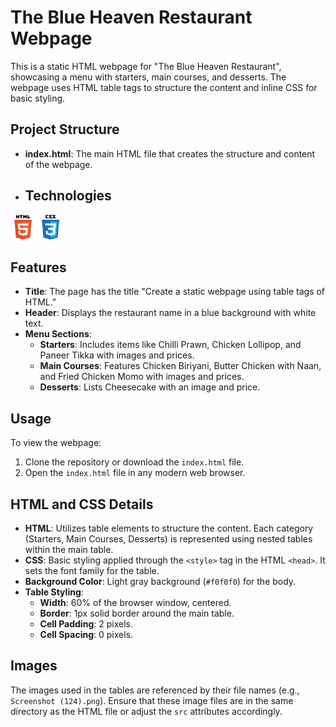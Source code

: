 # The Blue Heaven Restaurant Webpage

This is a static HTML webpage for "The Blue Heaven Restaurant", showcasing a menu with starters, main courses, and desserts. The webpage uses HTML table tags to structure the content and inline CSS for basic styling.

## Project Structure

- **index.html**: The main HTML file that creates the structure and content of the webpage.
- 
  ## Technologies
<p align="left">
    <img src="https://raw.githubusercontent.com/devicons/devicon/master/icons/html5/html5-original-wordmark.svg" alt="html5" width="40" height="40"/>
    <img src="https://raw.githubusercontent.com/devicons/devicon/master/icons/css3/css3-original-wordmark.svg" alt="css3" width="40" height="40"/>
</p>

## Features

- **Title**: The page has the title "Create a static webpage using table tags of HTML."
- **Header**: Displays the restaurant name in a blue background with white text.
- **Menu Sections**:
  - **Starters**: Includes items like Chilli Prawn, Chicken Lollipop, and Paneer Tikka with images and prices.
  - **Main Courses**: Features Chicken Biriyani, Butter Chicken with Naan, and Fried Chicken Momo with images and prices.
  - **Desserts**: Lists Cheesecake with an image and price.

## Usage

To view the webpage:

1. Clone the repository or download the `index.html` file.
2. Open the `index.html` file in any modern web browser.

## HTML and CSS Details

- **HTML**: Utilizes table elements to structure the content. Each category (Starters, Main Courses, Desserts) is represented using nested tables within the main table.
- **CSS**: Basic styling applied through the `<style>` tag in the HTML `<head>`. It sets the font family for the table.
- **Background Color**: Light gray background (`#f0f0f0`) for the body.
- **Table Styling**: 
  - **Width**: 60% of the browser window, centered.
  - **Border**: 1px solid border around the main table.
  - **Cell Padding**: 2 pixels.
  - **Cell Spacing**: 0 pixels.

## Images

The images used in the tables are referenced by their file names (e.g., `Screenshot (124).png`). Ensure that these image files are in the same directory as the HTML file or adjust the `src` attributes accordingly.


